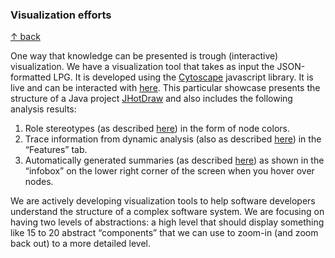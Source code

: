 ### Visualization efforts

[↑ back](/README.md)

One way that knowledge can be presented is trough (interactive) visualization. We have a visualization tool that takes as input the JSON-formatted LPG. It is developed using the [Cytoscape](https://js.cytoscape.org) javascript library. It is live and can be interacted with [here](https://rsatrioadi.github.io/classviz/?p=jhotdraw-trc-sum-rs). This particular showcase presents the structure of a Java project [JHotDraw](../../../jhotdraw/tree/5.1-clean) and also includes the following analysis results:

1. Role stereotypes (as described [here](/classifiers.md)) in the form of node colors.
2. Trace information from dynamic analysis (also as described [here](/classifiers.md)) in the “Features” tab.
3. Automatically generated summaries (as described [here](/summarizer.md)) as shown in the “infobox” on the lower right corner of the screen when you hover over nodes.

We are actively developing visualization tools to help software developers understand the structure of a complex software system. We are focusing on having two levels of abstractions: a high level that should display something like 15 to 20 abstract “components” that we can use to zoom-in (and zoom back out) to a more detailed level.
